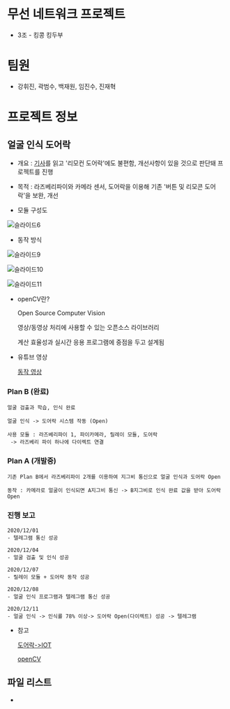 # 무선 네트워크 프로젝트
* 3조 - 킹콩 킹두부

# 팀원
* 강휘진, 곽범수, 백재원, 임진수, 진재혁

# 프로젝트 정보
## 얼굴 인식 도어락
  * 개요 : [기사](http://www.ablenews.co.kr/News/NewsContent.aspx?CategoryCode=0014&NewsCode=001420190502111917597795)를 읽고 '리모컨 도어락'에도 불편함, 개선사항이 있을 것으로 판단돼 프로젝트를 진행

  * 목적 : 라즈베리파이와 카메라 센서, 도어락을 이용해 기존 '버튼 및 리모콘 도어락'을 보완, 개선

  * 모듈 구성도

   ![슬라이드6](https://user-images.githubusercontent.com/71058308/101472201-39e8f700-3983-11eb-97dc-17f221855242.PNG)

  * 동작 방식 

   ![슬라이드9](https://user-images.githubusercontent.com/71058308/101472404-88969100-3983-11eb-9c7f-1418448ae587.PNG)

   ![슬라이드10](https://user-images.githubusercontent.com/71058308/101472409-89c7be00-3983-11eb-84bc-17c92892c80a.PNG)

   ![슬라이드11](https://user-images.githubusercontent.com/71058308/101472413-89c7be00-3983-11eb-9d12-4b745a464b27.PNG)
   
  * openCV란? 
  
    Open Source Computer Vision
    
    영상/동영상 처리에 사용할 수 있는 오픈소스 라이브러리
    
    계산 효율성과 실시간 응용 프로그램에 중점을 두고 설계됨
    
  * 유튜브 영상
  
    [동작 영상](https://www.youtube.com/watch?v=3K4KkrcV4Vw)

   ### Plan B (완료)
    얼굴 검출과 학습, 인식 완료

    얼굴 인식 -> 도어락 시스템 작동 (Open)

    사용 모듈 : 라즈베리파이 1, 파이카메라, 릴레이 모듈, 도어락
     -> 라즈베리 파이 하나에 다이렉트 연결

   ### Plan A (개발중)
    기존 Plan B에서 라즈베리파이 2개를 이용하여 지그비 통신으로 얼굴 인식과 도어락 Open

    동작 : 카메라로 얼굴이 인식되면 A지그비 통신 -> B지그비로 인식 완료 값을 받아 도어락 Open

    
   ### 진행 보고 

    2020/12/01
    - 텔레그램 통신 성공

    2020/12/04
    - 얼굴 검출 및 인식 성공

    2020/12/07
    - 릴레이 모듈 + 도어락 동작 성공

    2020/12/08
    - 얼굴 인식 프로그램과 텔레그램 통신 성공

    2020/12/11
    - 얼굴 인식 -> 인식률 78% 이상-> 도어락 Open(다이렉트) 성공 -> 텔레그램 
    
  * 참고
  
    [도어락->IOT](http://mibediy.blogspot.com/2016/02/4-iot-hw.html)
  
    [openCV](https://m.blog.naver.com/PostView.nhn?blogId=chandong83&logNo=221436424539&proxyReferer=https:%2F%2Fblog.naver.com%2Fchandong83%2F221436424539)
    
    
    

## 파일 리스트
  * 
